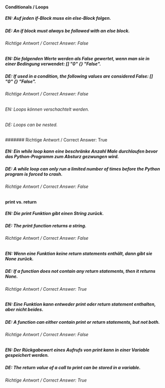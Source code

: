 #### Conditionals / Loops

##### EN: Auf jeden if-Block muss ein else-Block folgen.
##### DE: An if block must always be followed with an else block.
###### Richtige Antwort / Correct Answer:	False

##### EN: Die folgenden Werte werden als False gewertet, wenn man sie in einer Bedingung verwendet: [] "0" {} "False".
##### DE: If used in a condition, the following values are considered False: [] "0" {} "False".
###### Richtige Antwort / Correct Answer:	False

###### EN: Loops können verschachtelt werden.
###### DE: Loops can be nested.
####### Richtige Antwort / Correct Answer:	True

##### EN: Ein while loop kann eine beschränke Anzahl Male durchlaufen bevor das Python-Programm zum Absturz gezwungen wird.
##### DE: A while loop can only run a limited number of times before the Python program is forced to crash.
###### Richtige Antwort / Correct Answer:	False

#### print vs. return

##### EN: Die print Funktion gibt einen String zurück.
##### DE: The print function returns a string.
###### Richtige Antwort / Correct Answer:	False

##### EN: Wenn eine Funktion keine return statements enthält, dann gibt sie None zurück.
##### DE: If a function does not contain any return statements, then it returns None.
###### Richtige Antwort / Correct Answer:	True

##### EN: Eine Funktion kann entweder print oder return statement enthalten, aber nicht beides.
##### DE: A function can either contain print or return statements, but not both.
###### Richtige Antwort / Correct Answer:	False

##### EN: Der Rückgabewert eines Aufrufs von print kann in einer Variable gespeichert werden.
##### DE: The return value of a call to print can be stored in a variable.
###### Richtige Antwort / Correct Answer:	True
